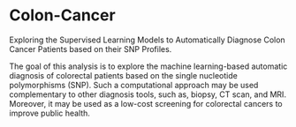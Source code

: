 # Colon-Cancer
Exploring the Supervised Learning Models to Automatically Diagnose Colon Cancer Patients based on their SNP Profiles. 

The goal of this analysis is to explore the machine learning-based automatic diagnosis of colorectal patients based on the single nucleotide polymorphisms (SNP). Such a computational approach may be used complementary to other diagnosis tools, such as, biopsy, CT scan, and MRI. Moreover, it may be used as a low-cost screening for colorectal cancers to improve public health.
